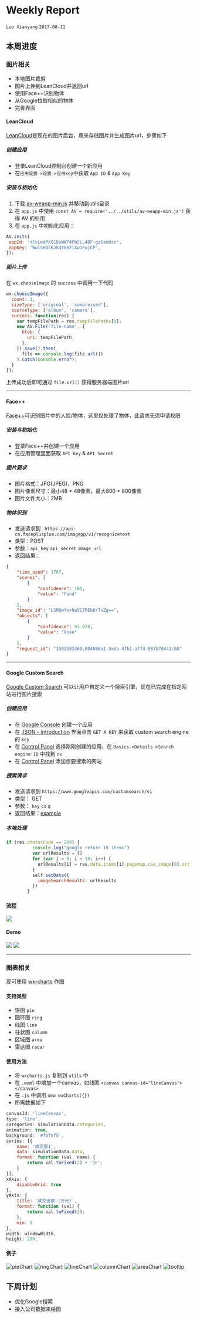 # Weekly Report

`Luo Xianyang` `2017-08-11`
## 本周进度
### 图片相关
- 本地图片裁剪
- 图片上传到LeanCloud并返回url
- 使用Face++识别物体
- 从Google拉取相似的物体
- 完善界面

#### LeanCloud
[LeanCloud](https://leancloud.cn/)是现在的图片后台，用来存储图片并生成图片url，步骤如下

##### 创建应用
- 登录LeanCloud控制台创建一个新应用
- 在`应用设置->设置->应用key`中获取 `App ID` & `App Key`

##### 安装与初始化
1. 下载 [av-weapp-min.js](https://unpkg.com/leancloud-storage@%5E3.0.0-alpha/dist/av-weapp-min.js) 并移动到utils目录
2. 在 `app.js` 中使用 `const AV = require('../../utils/av-weapp-min.js')` 获得 AV 的引用
3. 在 `app.js` 中初始化应用：

```javascript
AV.init({ 
 appId: 'dCvLedPXQ1BuWWP4PbSLL4DF-gzGzoHsz', 
 appKey: 'Wwl5HDlKJk4T887iXw1FwjCP', 
});

```

##### 图片上传
在 `wx.chooseImage` 的 `success` 中调用一下代码

```javascript
wx.chooseImage({
  count: 1,
  sizeType: ['original', 'compressed'],
  sourceType: ['album', 'camera'],
  success: function(res) {
    var tempFilePath = res.tempFilePaths[0];
    new AV.File('file-name', {
      blob: {
        uri: tempFilePath,
      },
    }).save().then(
      file => console.log(file.url())
    ).catch(console.error);
  }
});
```

上传成功后即可通过 `file.url()` 获得服务器端图片url

---

#### Face++
[Face++](https://www.faceplusplus.com.cn/)可识别图片中的人脸/物体，这里仅处理了物体，此请求无须申请权限

##### 安装与初始化
- 登录Face++并创建一个应用
- 在应用管理里面获取 `API key` & `API Secret`

##### 图片要求
- 图片格式：JPG(JPEG)，PNG
- 图片像素尺寸：最小48 * 48像素，最大800 * 800像素
- 图片文件大小：2MB

##### 物体识别
- 发送请求到 `
https://api-cn.faceplusplus.com/imagepp/v1/recognizetext`
- 类型：POST
- 参数：`api_key` `api_secret` `image_url`
- 返回结果：

```json
{
    "time_used": 1767,
    "scenes": [
        {
            "confidence": 100,
            "value": "Pond"
        }
    ],
    "image_id": "LSMQwfo+Na5C7PEk6r7vZg==",
    "objects": [
        {
            "confidence": 93.078,
            "value": "Rose"
        }
    ],
    "request_id": "1502183369,804066a1-3eda-4fb1-a7f4-887b70441c68"
}
```

---

#### Google Custom Search
[Google Custom Search](https://developers.google.com/custom-search/) 可以让用户自定义一个搜索引擎，现在已完成在指定网站进行图片搜索

##### 创建应用
- 在 [Google Console](https://console.developers.google.com/project) 创建一个应用
- 在 [JSON - introduction](https://developers.google.com/custom-search/json-api/v1/introduction) 界面点击 `GET A KEY` 来获取 custom search engine的 `key`
- 在 [Control Panel](https://cse.google.com/all) 选择刚刚创建的应用，在 `Basics->Details->Search engine ID` 中找到 `cx`
- 在 [Control Panel](https://cse.google.com/all) 添加想要搜索的网站

##### 搜索请求
- 发送请求到 `https://www.googleapis.com/customsearch/v1`
- 类型： GET
- 参数： `key` `cs` `q`
- 返回结果：[example](https://www.googleapis.com/customsearch/v1?key=AIzaSyAljP8hMCeAuY6h6Jl2I4CUGHCPVVsmbf8&cx=003254118020475787427:jgng_p5tzc0&q=rose)

##### 本地处理

```javascript
if (res.statusCode == 200) {
          console.log("google return 10 items")
          var urlResults = []
          for (var i = 0; i < 10; i++) {
            urlResults[i] = res.data.items[i].pagemap.cse_image[0].src
          }
          self.setData({
            imageSearchResults: urlResults
          })
        }
```

#### 流程
![](https://preview.ibb.co/fbgbPv/process_for_image.png)

#### Demo
![](https://image.ibb.co/iPnfhF/result_1.png)
![](https://image.ibb.co/mqcfhF/result_2.png)

---

### 图表相关
现可使用 [wx-charts](https://github.com/xiaolin3303/wx-charts) 作图

#### 支持类型

- 饼图   `pie`
- 圆环图 `ring`
- 线图   `line`
- 柱状图 `column`
- 区域图 `area`
- 雷达图 `radar`

#### 使用方法
- 将 `wxcharts.js` 复制到 `utils` 中
- 在 `.wxml` 中增加一个canvas，如线图 `<canvas canvas-id="lineCanvas"></canvas>`
- 在 `.js` 中调用 `new wxCharts({})`
- 所需数据如下

```javascript
canvasId: 'lineCanvas',
type: 'line',
categories: simulationData.categories,
animation: true,
background: '#f5f5f5',
series: [{
    name: '成交量1',
    data: simulationData.data,
    format: function (val, name) {
        return val.toFixed(2) + '万';
    }
}],
xAxis: {
    disableGrid: true
},
yAxis: {
    title: '成交金额 (万元)',
    format: function (val) {
        return val.toFixed(2);
    },
    min: 0
},
width: windowWidth,
height: 200,
```

#### 例子
![pieChart](https://raw.githubusercontent.com/xiaolin3303/wx-charts/master/example/pie.gif)
![ringChart](https://raw.githubusercontent.com/xiaolin3303/wx-charts/master/example/ring.gif)
![lineChart](https://raw.githubusercontent.com/xiaolin3303/wx-charts/master/example/line.gif)
![columnChart](https://raw.githubusercontent.com/xiaolin3303/wx-charts/master/example/column.gif)
![areaChart](https://raw.githubusercontent.com/xiaolin3303/wx-charts/master/example/area.gif)
![tooltip](https://raw.githubusercontent.com/xiaolin3303/wx-charts/master/example/tooltip.gif)


## 下周计划
- 优化Google搜索
- 接入公司数据来绘图
